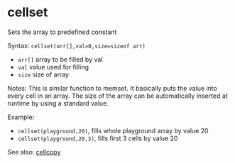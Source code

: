# cellset

Sets the array to predefined constant

Syntax: `cellset(arr[],val=0,size=sizeof arr)`

* `arr[]` array to be filled by val 
* `val` value used for filling 
* `size` size of array 

Notes: This is similar function to memset. It basically puts the value into every cell in an array. The size of the array can be automatically inserted at runtime by using a standard value.

Example:

* `cellset(playground,20)`, fills whole playground array by value 20 
* `cellset(playground,20,3)`, fills first 3 cells by value 20 

See also: [cellcopy](/api-native-functions/cellcopy.md)

